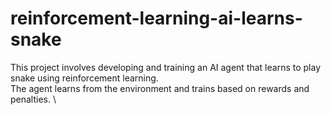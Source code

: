 # reinforcement-learning-ai-learns-snake
This project involves developing and training an AI agent that learns to play snake using reinforcement learning.\
The agent learns from the environment and trains based on rewards and penalties. \
